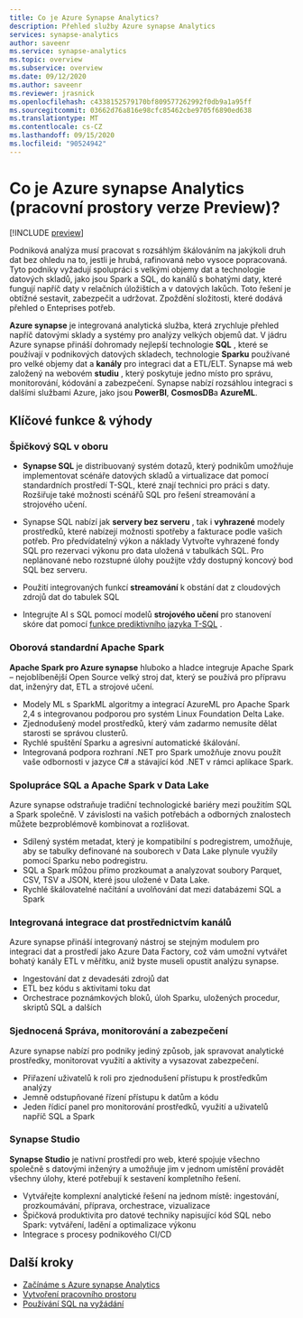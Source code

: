 ```yaml
---
title: Co je Azure Synapse Analytics?
description: Přehled služby Azure synapse Analytics
services: synapse-analytics
author: saveenr
ms.service: synapse-analytics
ms.topic: overview
ms.subservice: overview
ms.date: 09/12/2020
ms.author: saveenr
ms.reviewer: jrasnick
ms.openlocfilehash: c4338152579170bf809577262992f0db9a1a95ff
ms.sourcegitcommit: 03662d76a816e98cfc85462cbe9705f6890ed638
ms.translationtype: MT
ms.contentlocale: cs-CZ
ms.lasthandoff: 09/15/2020
ms.locfileid: "90524942"
---
```

# <a name="what-is-azure-synapse-analytics-workspaces-preview"></a>Co je Azure synapse Analytics (pracovní prostory verze Preview)?

[!INCLUDE [preview](includes/note-preview.md)]

Podniková analýza musí pracovat s rozsáhlým škálováním na jakýkoli druh dat bez ohledu na to, jestli je hrubá, rafinovaná nebo vysoce popracovaná. Tyto podniky vyžadují spolupráci s velkými objemy dat a technologie datových skladů, jako jsou Spark a SQL, do kanálů s bohatými daty, které fungují napříč daty v relačních úložištích a v datových lakůch. Toto řešení je obtížné sestavit, zabezpečit a udržovat. Zpoždění složitosti, které dodává přehled o Enteprises potřeb.

**Azure synapse** je integrovaná analytická služba, která zrychluje přehled napříč datovými sklady a systémy pro analýzy velkých objemů dat. V jádru Azure synapse přináší dohromady nejlepší technologie **SQL** , které se používají v podnikových datových skladech, technologie **Sparku** používané pro velké objemy dat a **kanály** pro integraci dat a ETL/ELT. Synapse má web založený na webovém **studiu** , který poskytuje jedno místo pro správu, monitorování, kódování a zabezpečení. Synapse nabízí rozsáhlou integraci s dalšími službami Azure, jako jsou **PowerBI**, **CosmosDB**a **AzureML**.

## <a name="key-features--benefits"></a>Klíčové funkce & výhody

### <a name="industry-leading-sql"></a>Špičkový SQL v oboru

* **Synapse SQL** je distribuovaný systém dotazů, který podnikům umožňuje implementovat scénáře datových skladů a virtualizace dat pomocí standardních prostředí T-SQL, které znají technici pro práci s daty. Rozšiřuje také možnosti scénářů SQL pro řešení streamování a strojového učení.

* Synapse SQL nabízí jak **servery bez serveru** , tak i **vyhrazené** modely prostředků, které nabízejí možnosti spotřeby a fakturace podle vašich potřeb. Pro předvídatelný výkon a náklady Vytvořte vyhrazené fondy SQL pro rezervaci výkonu pro data uložená v tabulkách SQL. Pro neplánované nebo rozstupné úlohy použijte vždy dostupný koncový bod SQL bez serveru.
* Použití integrovaných funkcí **streamování** k obstání dat z cloudových zdrojů dat do tabulek SQL
* Integrujte AI s SQL pomocí modelů **strojového učení** pro stanovení skóre dat pomocí [funkce prediktivního jazyka T-SQL](https://docs.microsoft.com/sql/t-sql/queries/predict-transact-sql?view=azure-sqldw-latest) .

### <a name="industry-standard-apache-spark"></a>Oborová standardní Apache Spark

**Apache Spark pro Azure synapse** hluboko a hladce integruje Apache Spark – nejoblíbenější Open Source velký stroj dat, který se používá pro přípravu dat, inženýry dat, ETL a strojové učení.

* Modely ML s SparkML algoritmy a integrací AzureML pro Apache Spark 2,4 s integrovanou podporou pro systém Linux Foundation Delta Lake.
* Zjednodušený model prostředků, který vám zadarmo nemusíte dělat starosti se správou clusterů.
* Rychlé spuštění Sparku a agresivní automatické škálování.
* Integrovaná podpora rozhraní .NET pro Spark umožňuje znovu použít vaše odbornosti v jazyce C# a stávající kód .NET v rámci aplikace Spark.

### <a name="interop-of-sql-and-apache-spark-on-your-data-lake"></a>Spolupráce SQL a Apache Spark v Data Lake

Azure synapse odstraňuje tradiční technologické bariéry mezi použitím SQL a Spark společně. V závislosti na vašich potřebách a odborných znalostech můžete bezproblémově kombinovat a rozlišovat.

* Sdílený systém metadat, který je kompatibilní s podregistrem, umožňuje, aby se tabulky definované na souborech v Data Lake plynule využily pomocí Sparku nebo podregistru.
* SQL a Spark můžou přímo prozkoumat a analyzovat soubory Parquet, CSV, TSV a JSON, které jsou uložené v Data Lake.
* Rychlé škálovatelné načítání a uvolňování dat mezi databázemi SQL a Spark

### <a name="built-in-data-integration-via-pipelines"></a>Integrovaná integrace dat prostřednictvím kanálů

Azure synapse přináší integrovaný nástroj se stejným modulem pro integraci dat a prostředí jako Azure Data Factory, což vám umožní vytvářet bohatý kanály ETL v měřítku, aniž byste museli opustit analýzu synapse.

* Ingestování dat z devadesáti zdrojů dat
* ETL bez kódu s aktivitami toku dat
* Orchestrace poznámkových bloků, úloh Sparku, uložených procedur, skriptů SQL a dalších

### <a name="unified-management-monitoring-and-security"></a>Sjednocená Správa, monitorování a zabezpečení

Azure synapse nabízí pro podniky jediný způsob, jak spravovat analytické prostředky, monitorovat využití a aktivity a vysazovat zabezpečení.

* Přiřazení uživatelů k roli pro zjednodušení přístupu k prostředkům analýzy
* Jemně odstupňované řízení přístupu k datům a kódu
* Jeden řídicí panel pro monitorování prostředků, využití a uživatelů napříč SQL a Spark

### <a name="synapse-studio"></a>Synapse Studio

**Synapse Studio** je nativní prostředí pro web, které spojuje všechno společně s datovými inženýry a umožňuje jim v jednom umístění provádět všechny úlohy, které potřebují k sestavení kompletního řešení.

* Vytvářejte komplexní analytické řešení na jednom místě: ingestování, prozkoumávání, příprava, orchestrace, vizualizace
* Špičková produktivita pro datové techniky napisující kód SQL nebo Spark: vytváření, ladění a optimalizace výkonu
* Integrace s procesy podnikového CI/CD

## <a name="next-steps"></a>Další kroky

* [Začínáme s Azure synapse Analytics](get-started.md)
* [Vytvoření pracovního prostoru](quickstart-create-workspace.md)
* [Používání SQL na vyžádání](quickstart-sql-on-demand.md)
